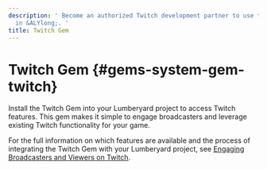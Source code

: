 ```yaml
---
description: ' Become an authorized Twitch development partner to use the Twitch Gem
  in &ALYlong;. '
title: Twitch Gem
---
```

# Twitch Gem {#gems-system-gem-twitch}

 Install the Twitch Gem into your Lumberyard project to access Twitch features\. This gem makes it simple to engage broadcasters and leverage existing Twitch functionality for your game\.

 For the full information on which features are available and the process of integrating the Twitch Gem with your Lumberyard project, see [Engaging Broadcasters and Viewers on Twitch](/docs/userguide/gems/twitch/intro.md)\.
